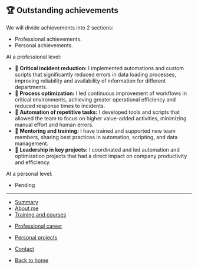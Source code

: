 ## 🏆 Outstanding achievements

We will divide achievements into 2 sections:
- Professional achievements.
- Personal achievements.

At a professional level:
- 🔹 **Critical incident reduction:** I implemented automations and custom scripts that significantly reduced errors in data loading processes, improving reliability and availability of information for different departments.
- 🔹 **Process optimization:** I led continuous improvement of workflows in critical environments, achieving greater operational efficiency and reduced response times to incidents.
- 🔹 **Automation of repetitive tasks:** I developed tools and scripts that allowed the team to focus on higher value-added activities, minimizing manual effort and human errors.
- 🔹 **Mentoring and training:** I have trained and supported new team members, sharing best practices in automation, scripting, and data management.
- 🔹 **Leadership in key projects:** I coordinated and led automation and optimization projects that had a direct impact on company productivity and efficiency.

At a personal level:
- Pending

---

- [Summary](summary.md)
- [About me](about.md)
- [Training and courses](training.md)
<!--- [Achievements](archivements.md) -->
- [Professional career](professionalCareer.md)
- [Personal projects](personalProjects.md)
- [Contact](contact.md)

- [Back to home](/README.md)